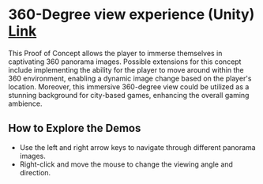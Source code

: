 # 360-Degree view experience (Unity) [Link](https://mrkongtk-land.gitlab.io/freelance/360-degree-street-level-imagery)

This Proof of Concept allows the player to immerse themselves in captivating 360 panorama images. Possible extensions for this concept include implementing the ability for the player to move around within the 360 environment, enabling a dynamic image change based on the player's location. Moreover, this immersive 360-degree view could be utilized as a stunning background for city-based games, enhancing the overall gaming ambience.

## How to Explore the Demos

- Use the left and right arrow keys to navigate through different panorama images.
- Right-click and move the mouse to change the viewing angle and direction.
